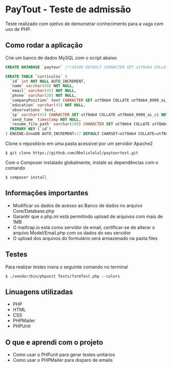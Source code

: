 # PayTout - Teste de admissão
Teste realizado com ojetivo de demonstrar conhecimento para a vaga com uso de PHP.

## Como rodar a aplicação
Crie um banco de dados MySQL com o script abaixo
```sql
CREATE DATABASE `paytour` /*!40100 DEFAULT CHARACTER SET utf8mb4 COLLATE utf8mb4_0900_ai_ci */ /*!80016 DEFAULT ENCRYPTION='N' */;

CREATE TABLE `curriculos` (
  `id` int NOT NULL AUTO_INCREMENT,
  `name` varchar(90) NOT NULL,
  `email` varchar(45) NOT NULL,
  `phone` varchar(20) NOT NULL,
  `companyPosition` text CHARACTER SET utf8mb4 COLLATE utf8mb4_0900_ai_ci NOT NULL,
  `education` varchar(45) NOT NULL,
  `observations` text,
  `ip` varchar(45) CHARACTER SET utf8mb4 COLLATE utf8mb4_0900_ai_ci NOT NULL,
  `send_time` timestamp NOT NULL,
  `resume_file_path` varchar(100) CHARACTER SET utf8mb4 COLLATE utf8mb4_0900_ai_ci NOT NULL,
  PRIMARY KEY (`id`)
) ENGINE=InnoDB AUTO_INCREMENT=17 DEFAULT CHARSET=utf8mb4 COLLATE=utf8mb4_0900_ai_ci;
```
Clone o repositório em uma pasta acessível por um servidor Apache2
```console
$ git clone https://github.com/Obelixlelul/paytourtest.git
```
Com o Composer instalado globalmente, instale as dependências com o comando
```console
$ composer install
```

## Informações importantes
* Modificar os dados de acesso ao Banco de dados no arquivo Core/Database.php
* Garantir que o php.ini está permitindo upload de arquivos com mais de 1MB 
* O mailtrap.io está como servidor de email, certificar-se de alterar o arquivo Model/Email.php com os dados do seu servidor
* O upload dos arquivos do formulário será armazenado na pasta files

## Testes 
Para realizar testes insira o seguinte comando no terminal

```console
$ ./vendor/bin/phpunit Tests/formTest.php --colors
```
## Linuagens utilizadas
- PHP
- HTML
- CSS
- PHPMailer
- PHPUnit

## O que e aprendi com o projeto
- Como usar o PHPunit para gerar testes unitários
- Como usar o PHPMailer para disparo de emails
